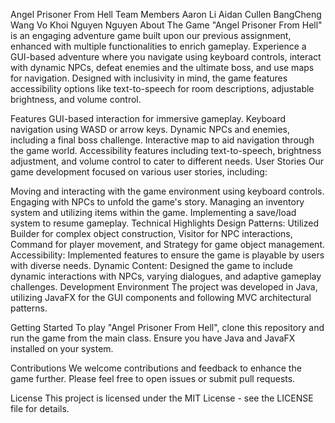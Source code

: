 Angel Prisoner From Hell
Team Members
Aaron Li
Aidan Cullen
BangCheng Wang
Vo Khoi Nguyen Nguyen
About The Game
"Angel Prisoner From Hell" is an engaging adventure game built upon our previous assignment, enhanced with multiple functionalities to enrich gameplay. Experience a GUI-based adventure where you navigate using keyboard controls, interact with dynamic NPCs, defeat enemies and the ultimate boss, and use maps for navigation. Designed with inclusivity in mind, the game features accessibility options like text-to-speech for room descriptions, adjustable brightness, and volume control.

Features
GUI-based interaction for immersive gameplay.
Keyboard navigation using WASD or arrow keys.
Dynamic NPCs and enemies, including a final boss challenge.
Interactive map to aid navigation through the game world.
Accessibility features including text-to-speech, brightness adjustment, and volume control to cater to different needs.
User Stories
Our game development focused on various user stories, including:

Moving and interacting with the game environment using keyboard controls.
Engaging with NPCs to unfold the game's story.
Managing an inventory system and utilizing items within the game.
Implementing a save/load system to resume gameplay.
Technical Highlights
Design Patterns: Utilized Builder for complex object construction, Visitor for NPC interactions, Command for player movement, and Strategy for game object management.
Accessibility: Implemented features to ensure the game is playable by users with diverse needs.
Dynamic Content: Designed the game to include dynamic interactions with NPCs, varying dialogues, and adaptive gameplay challenges.
Development Environment
The project was developed in Java, utilizing JavaFX for the GUI components and following MVC architectural patterns.

Getting Started
To play "Angel Prisoner From Hell", clone this repository and run the game from the main class. Ensure you have Java and JavaFX installed on your system.

Contributions
We welcome contributions and feedback to enhance the game further. Please feel free to open issues or submit pull requests.

License
This project is licensed under the MIT License - see the LICENSE file for details.

